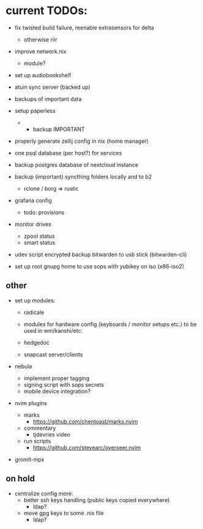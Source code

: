# current TODOs:

- fix twisted build failure, reenable extrasensors for delta
    - otherwise riir

- improve network.nix
    - module?

- set up audiobookshelf
- atuin sync server (backed up)

- backups of important data

- setup paperless
    - + backup IMPORTANT

- properly generate zellij config in nix (home manager)

- one psql database (per host?) for services
- backup postgres database of nextcloud instance
- backup (important) syncthing folders locally and to b2
    - rclone / borg => rustic

- grafana config
    - todo: provisions

- monitor drives
    - zpool status
    - smart status

- udev script encrypted backup bitwarden to usb stick (bitwarden-cli)
- set up root gnupg home to use sops with yubikey on iso (x86-iso2)

## other

- set up modules:
    - radicale

    - modules for hardware config (keyboards / monitor setups etc.) to be used in wm/kanshi/etc.

    - hedgedoc
    - snapcast server/clients

- nebula
    - implement proper tagging
    - signing script with sops secrets
    - mobile device integration?

- nvim plugins
    - marks
        - https://github.com/chentoast/marks.nvim
    - commentary
        - tjdevries video
    - run scripts
        - https://github.com/stevearc/overseer.nvim

- gromit-mpx

## on hold

- centralize config more:
    - better ssh keys handling (public keys copied everywhere)
        - ldap?
    - move gpg keys to some .nix file
        - ldap?
